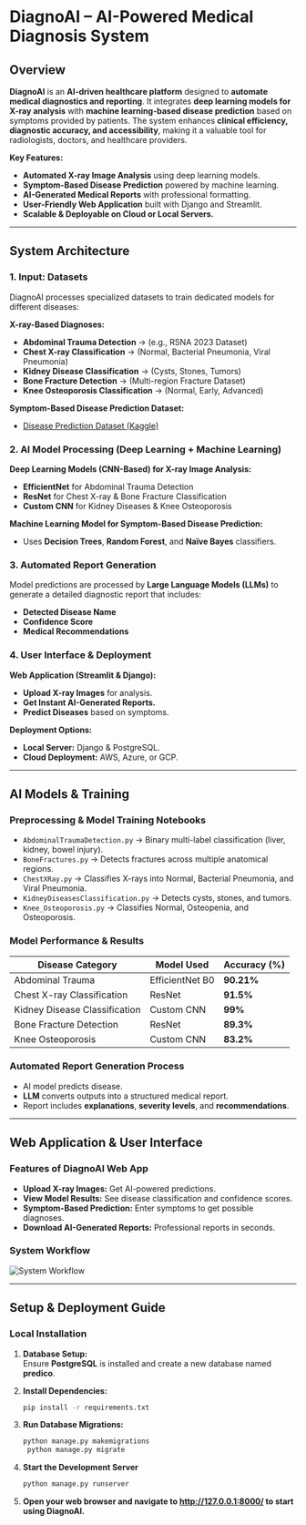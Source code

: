 # **DiagnoAI – AI-Powered Medical Diagnosis System**

## **Overview**

**DiagnoAI** is an **AI-driven healthcare platform** designed to **automate medical diagnostics and reporting**. It integrates **deep learning models for X-ray analysis** with **machine learning-based disease prediction** based on symptoms provided by patients. The system enhances **clinical efficiency, diagnostic accuracy, and accessibility**, making it a valuable tool for radiologists, doctors, and healthcare providers.

**Key Features:**

- **Automated X-ray Image Analysis** using deep learning models.
- **Symptom-Based Disease Prediction** powered by machine learning.
- **AI-Generated Medical Reports** with professional formatting.
- **User-Friendly Web Application** built with Django and Streamlit.
- **Scalable & Deployable on Cloud or Local Servers.**

---

## **System Architecture**

### **1. Input: Datasets**

DiagnoAI processes specialized datasets to train dedicated models for different diseases:

**X-ray-Based Diagnoses:**

- **Abdominal Trauma Detection** → (e.g., RSNA 2023 Dataset)
- **Chest X-ray Classification** → (Normal, Bacterial Pneumonia, Viral Pneumonia)
- **Kidney Disease Classification** → (Cysts, Stones, Tumors)
- **Bone Fracture Detection** → (Multi-region Fracture Dataset)
- **Knee Osteoporosis Classification** → (Normal, Early, Advanced)

**Symptom-Based Disease Prediction Dataset:**

- [Disease Prediction Dataset (Kaggle)](https://www.kaggle.com/neelima98/disease-prediction-using-machine-learning)

### **2. AI Model Processing (Deep Learning + Machine Learning)**

**Deep Learning Models (CNN-Based) for X-ray Image Analysis:**

- **EfficientNet** for Abdominal Trauma Detection
- **ResNet** for Chest X-ray & Bone Fracture Classification
- **Custom CNN** for Kidney Diseases & Knee Osteoporosis

**Machine Learning Model for Symptom-Based Disease Prediction:**

- Uses **Decision Trees**, **Random Forest**, and **Naïve Bayes** classifiers.

### **3. Automated Report Generation**

Model predictions are processed by **Large Language Models (LLMs)** to generate a detailed diagnostic report that includes:

- **Detected Disease Name**
- **Confidence Score**
- **Medical Recommendations**

### **4. User Interface & Deployment**

**Web Application (Streamlit & Django):**

- **Upload X-ray Images** for analysis.
- **Get Instant AI-Generated Reports.**
- **Predict Diseases** based on symptoms.

**Deployment Options:**

- **Local Server:** Django & PostgreSQL.
- **Cloud Deployment:** AWS, Azure, or GCP.

---

## **AI Models & Training**

### **Preprocessing & Model Training Notebooks**

- `AbdominalTraumaDetection.py` → Binary multi-label classification (liver, kidney, bowel injury).
- `BoneFractures.py` → Detects fractures across multiple anatomical regions.
- `ChestXRay.py` → Classifies X-rays into Normal, Bacterial Pneumonia, and Viral Pneumonia.
- `KidneyDiseasesClassification.py` → Detects cysts, stones, and tumors.
- `Knee_Osteoporosis.py` → Classifies Normal, Osteopenia, and Osteoporosis.

### **Model Performance & Results**

| **Disease Category**          | **Model Used**  | **Accuracy (%)** |
| ----------------------------- | --------------- | ---------------- |
| Abdominal Trauma              | EfficientNet B0 | **90.21%**       |
| Chest X-ray Classification    | ResNet          | **91.5%**        |
| Kidney Disease Classification | Custom CNN      | **99%**          |
| Bone Fracture Detection       | ResNet          | **89.3%**        |
| Knee Osteoporosis             | Custom CNN      | **83.2%**        |

### **Automated Report Generation Process**

- AI model predicts disease.
- **LLM** converts outputs into a structured medical report.
- Report includes **explanations**, **severity levels**, and **recommendations**.

---

## **Web Application & User Interface**

### **Features of DiagnoAI Web App**

- **Upload X-ray Images:** Get AI-powered predictions.
- **View Model Results:** See disease classification and confidence scores.
- **Symptom-Based Prediction:** Enter symptoms to get possible diagnoses.
- **Download AI-Generated Reports:** Professional reports in seconds.

### **System Workflow**

![System Workflow](app.gif)

---

## **Setup & Deployment Guide**

### **Local Installation**

1. **Database Setup:**  
   Ensure **PostgreSQL** is installed and create a new database named **predico**.

2. **Install Dependencies:**
   ```bash
   pip install -r requirements.txt
   ```
3. **Run Database Migrations:**
   ```bash
   python manage.py makemigrations
    python manage.py migrate
   ```
4. **Start the Development Server**
   ```bash
   python manage.py runserver
   ```
5. **Open your web browser and navigate to http://127.0.0.1:8000/ to start using DiagnoAI.**
